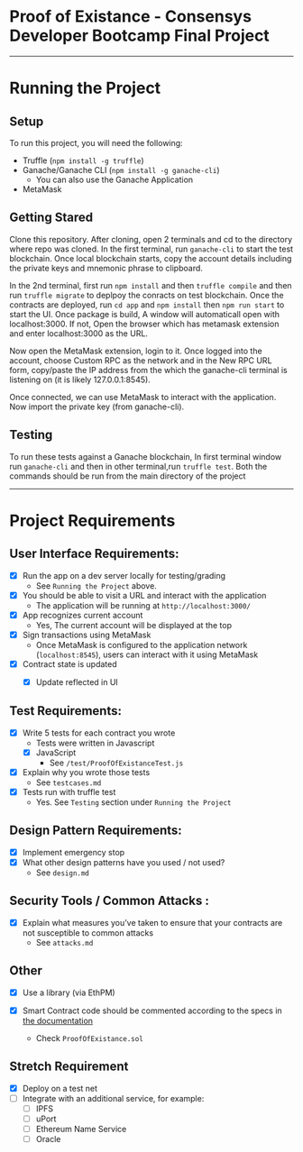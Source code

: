 # Proof of Existance - Consensys Developer Bootcamp Final Project 


*** 

# Running the Project 

## Setup 

To run this project, you will need the following:
- Truffle (`npm install -g truffle`)
- Ganache/Ganache CLI (`npm install -g ganache-cli`)
	- You can also use the Ganache Application
- MetaMask 

## Getting Stared 

Clone this repository. After cloning, open 2 terminals and cd to the directory where repo was cloned. In the first terminal, run `ganache-cli` to start the test blockchain. Once local blockchain starts, copy the account details including the private keys and mnemonic phrase to clipboard.

In the 2nd terminal, first run `npm install` and then `truffle compile` and then run `truffle migrate` to deplpoy the conracts on test blockchain. Once the contracts are deployed, run `cd app` and `npm install` then `npm run start` to start the UI. Once package is build, A window will automaticall open with localhost:3000. If not, Open the browser which has metamask extension and enter localhost:3000 as the URL.

Now open the MetaMask extension, login to it. Once logged into the account, choose Custom RPC as the network and in the New RPC URL form, copy/paste the IP address from the which the ganache-cli terminal is listening on (it is likely 127.0.0.1:8545).

Once connected, we can use MetaMask to interact with the application. Now import the private key (from ganache-cli).

## Testing 
To run these tests against a Ganache blockchain, In first terminal window run `ganache-cli` and then in other terminal,run `truffle test`. Both the commands should be run from the main directory of the project

*** 

# Project Requirements

## User Interface Requirements:
- [x] Run the app on a dev server locally for testing/grading
	- See `Running the Project` above. 
- [x] You should be able to visit a URL and interact with the application
	- The application will be running at `http://localhost:3000/`
- [x] App recognizes current account
    - Yes, The current account will be displayed at the top
- [x] Sign transactions using MetaMask
	- Once MetaMask is configured to the application network (`localhost:8545`), users can interact with it using MetaMask
- [x] Contract state is updated
	- [x] Update reflected in UI
		 
 
## Test Requirements:
- [x] Write 5 tests for each contract you wrote
	- Tests were written in Javascript 
	- [x] JavaScript
		- See `/test/ProofOfExistanceTest.js` 
- [x] Explain why you wrote those tests
	- See `testcases.md`
- [x] Tests run with truffle test
	- Yes. See `Testing` section under `Running the Project`
 
## Design Pattern Requirements:
- [x] Implement emergency stop
- [x] What other design patterns have you used / not used?
	- See `design.md`
    
## Security Tools / Common Attacks :
- [x] Explain what measures you’ve taken to ensure that your contracts are not susceptible to common attacks
	- See `attacks.md`

## Other
- [x] Use a library (via EthPM)
	
- [x] Smart Contract code should be commented according to the specs in [the documentation](https://solidity.readthedocs.io/en/v0.5.10/layout-of-source-files.html#comments)
	- Check `ProofOfExistance.sol` 

## Stretch Requirement
- [x] Deploy on a test net 
- [ ] Integrate with an additional service, for example:
	- [ ] IPFS
	- [ ] uPort
	- [ ] Ethereum Name Service
	- [ ] Oracle